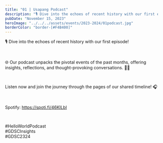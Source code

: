 ```yaml
---
title: "01 | Usapang Podcast"
description: "🎙️ Dive into the echoes of recent history with our first episode!"
pubDate: "November 15, 2023"
heroImage: "../../../assets/events/2023-2024/01podcast.jpg"
borderColor: "border-[#F4B400]"
---
```


🎙️ Dive into the echoes of recent history with our first episode!

<br />

🌐 Our podcast unpacks the pivotal events of the past months, offering insights, reflections, and thought-provoking conversations. 🚀✨

<br />

Listen now and join the journey through the pages of our shared timeline! 🎧

<br />

Spotify: https://spoti.fi/46KILbI

<br />

#HelloWorldPodcast <br />
#GDSCInsights <br />
#GDSC2324
